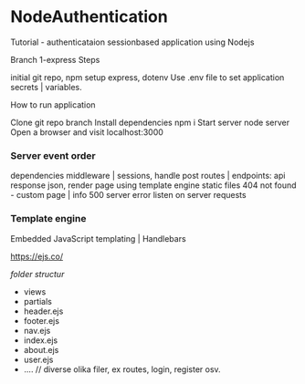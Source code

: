 # NodeAuthentication

Tutorial - authenticataion sessionbased application using Nodejs

Branch 1-express
Steps

initial git repo, npm setup
express, dotenv
Use .env file to set application secrets | variables.

How to run application

Clone git repo branch
Install dependencies npm i
Start server node server
Open a browser and visit localhost:3000

### Server event order
dependencies
middleware | sessions, handle post
routes | endpoints: api response json, render page using template engine
static files
404 not found - custom page | info
500 server error
listen on server requests

### Template engine

Embedded JavaScript templating | Handlebars

https://ejs.co/

*folder structur*

- views
 - partials
  - header.ejs
  - footer.ejs
  - nav.ejs
- index.ejs
- about.ejs
- user.ejs
- .... // diverse olika filer, ex routes, login, register osv.
